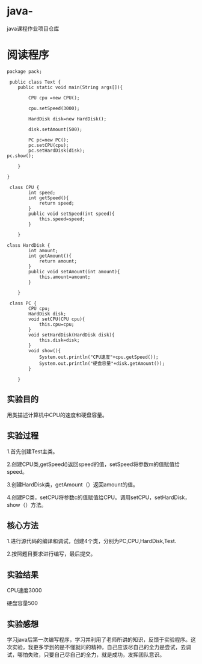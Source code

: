 # java-
java课程作业项目仓库

# 阅读程序
```
package pack;

 public class Text {
	public static void main(String args[]){
		
		CPU cpu =new CPU();
		
		cpu.setSpeed(3000);
		
		HardDisk disk=new HardDisk();
		
		disk.setAmount(500);
		
		PC pc=new PC();
		pc.setCPU(cpu);
		pc.setHardDisk(disk);
pc.show();
		
	}

}
 
 class CPU {
		int speed;
		int getSpeed(){
			return speed;
		}
		public void setSpeed(int speed){
			this.speed=speed;
		}

	}
 
class HardDisk {
		int amount;
		int getAmount(){
			return amount;
		}
		public void setAmount(int amount){
			this.amount=amount;
		}

	}
 
 class PC {
		CPU cpu;
		HardDisk disk;
		void setCPU(CPU cpu){
			this.cpu=cpu;
		}
		void setHardDisk(HardDisk disk){
			this.disk=disk;	
		}
		void show(){
			System.out.println("CPU速度"+cpu.getSpeed());
			System.out.println("硬盘容量"+disk.getAmount());
		}

	}
```		
## 实验目的
用类描述计算机中CPU的速度和硬盘容量。

## 实验过程

1.首先创建Test主类。 
  
2.创建CPU类,getSpeed()返回speed的值，setSpeed将参数m的值赋值给speed。 
  
3.创建HardDisk类，getAmount（）返回amount的值。 
  
4.创建PC类，setCPU将参数c的值赋值给CPU。调用setCPU，setHardDisk，show（）方法。 

## 核心方法

1.进行源代码的编译和调试，创建4个类，分别为PC,CPU,HardDisk,Test. 
  
2.按照题目要求进行编写，最后提交。

## 实验结果

CPU速度3000

硬盘容量500

## 实验感想
学习java后第一次编写程序，学习并利用了老师所讲的知识，反馈于实验程序。这次实验，我更多学到的是不懂就问的精神，自己应该尽自己的全力是尝试，去调试，哪怕失败，只要自己尽自己的全力，就是成功，发挥团队意识。


